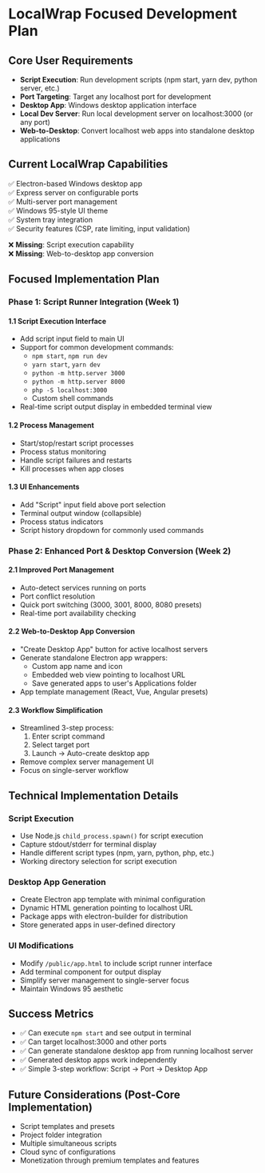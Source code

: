 # LocalWrap Focused Development Plan

## Core User Requirements
- **Script Execution**: Run development scripts (npm start, yarn dev, python server, etc.)
- **Port Targeting**: Target any localhost port for development
- **Desktop App**: Windows desktop application interface
- **Local Dev Server**: Run local development server on localhost:3000 (or any port)
- **Web-to-Desktop**: Convert localhost web apps into standalone desktop applications

## Current LocalWrap Capabilities
✅ Electron-based Windows desktop app  
✅ Express server on configurable ports  
✅ Multi-server port management  
✅ Windows 95-style UI theme  
✅ System tray integration  
✅ Security features (CSP, rate limiting, input validation)  

❌ **Missing**: Script execution capability  
❌ **Missing**: Web-to-desktop app conversion  

## Focused Implementation Plan

### Phase 1: Script Runner Integration (Week 1)

#### 1.1 Script Execution Interface
- Add script input field to main UI
- Support for common development commands:
  - `npm start`, `npm run dev`
  - `yarn start`, `yarn dev`
  - `python -m http.server 3000`
  - `python -m http.server 8000`
  - `php -S localhost:3000`
  - Custom shell commands
- Real-time script output display in embedded terminal view

#### 1.2 Process Management
- Start/stop/restart script processes
- Process status monitoring
- Handle script failures and restarts
- Kill processes when app closes

#### 1.3 UI Enhancements
- Add "Script" input field above port selection
- Terminal output window (collapsible)
- Process status indicators
- Script history dropdown for commonly used commands

### Phase 2: Enhanced Port & Desktop Conversion (Week 2)

#### 2.1 Improved Port Management
- Auto-detect services running on ports
- Port conflict resolution
- Quick port switching (3000, 3001, 8000, 8080 presets)
- Real-time port availability checking

#### 2.2 Web-to-Desktop App Conversion
- "Create Desktop App" button for active localhost servers
- Generate standalone Electron app wrappers:
  - Custom app name and icon
  - Embedded web view pointing to localhost URL
  - Save generated apps to user's Applications folder
- App template management (React, Vue, Angular presets)

#### 2.3 Workflow Simplification
- Streamlined 3-step process:
  1. Enter script command
  2. Select target port
  3. Launch → Auto-create desktop app
- Remove complex server management UI
- Focus on single-server workflow

## Technical Implementation Details

### Script Execution
- Use Node.js `child_process.spawn()` for script execution
- Capture stdout/stderr for terminal display
- Handle different script types (npm, yarn, python, php, etc.)
- Working directory selection for script execution

### Desktop App Generation
- Create Electron app template with minimal configuration
- Dynamic HTML generation pointing to localhost URL
- Package apps with electron-builder for distribution
- Store generated apps in user-defined directory

### UI Modifications
- Modify `/public/app.html` to include script runner interface
- Add terminal component for output display
- Simplify server management to single-server focus
- Maintain Windows 95 aesthetic

## Success Metrics
- ✅ Can execute `npm start` and see output in terminal
- ✅ Can target localhost:3000 and other ports
- ✅ Can generate standalone desktop app from running localhost server
- ✅ Generated desktop apps work independently
- ✅ Simple 3-step workflow: Script → Port → Desktop App

## Future Considerations (Post-Core Implementation)
- Script templates and presets
- Project folder integration
- Multiple simultaneous scripts
- Cloud sync of configurations
- Monetization through premium templates and features